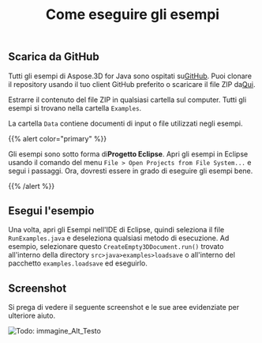 ﻿---
title: Come eseguire gli esempi
type: docs
weight: 70
url: /it/java/how-to-run-the-examples/
description: Tutti gli esempi di Aspose.3D for Java sono ospitati su GitHub. Puoi clonare il repository utilizzando il tuo client GitHub preferito o scaricare il file ZIP.
---
## **Scarica da GitHub**
Tutti gli esempi di Aspose.3D for Java sono ospitati su[GitHub](https://github.com/aspose-3d/Aspose.3D-for-java). Puoi clonare il repository usando il tuo client GitHub preferito o scaricare il file ZIP da[Qui](https://github.com/aspose-3d/Aspose.3D-for-Java/archive/master.zip).

Estrarre il contenuto del file ZIP in qualsiasi cartella sul computer. Tutti gli esempi si trovano nella cartella `Examples`.

La cartella `Data` contiene documenti di input o file utilizzati negli esempi.

{{% alert color="primary" %}} 

Gli esempi sono sotto forma di**Progetto Eclipse**. Apri gli esempi in Eclipse usando il comando del menu `File > Open Projects from File System...` e segui i passaggi. Ora, dovresti essere in grado di eseguire gli esempi bene.

{{% /alert %}} 
## **Esegui l'esempio**
Una volta, apri gli Esempi nell'IDE di Eclipse, quindi seleziona il file `RunExamples.java` e deseleziona qualsiasi metodo di esecuzione. Ad esempio, selezionare questo `CreateEmpty3DDocument.run()` trovato all'interno della directory `src>java>examples>loadsave` o all'interno del pacchetto `examples.loadsave` ed eseguirlo.

## **Screenshot**
Si prega di vedere il seguente screenshot e le sue aree evidenziate per ulteriore aiuto.

![Todo: immagine_Alt_Testo](how-to-run-the-examples_1.png)
